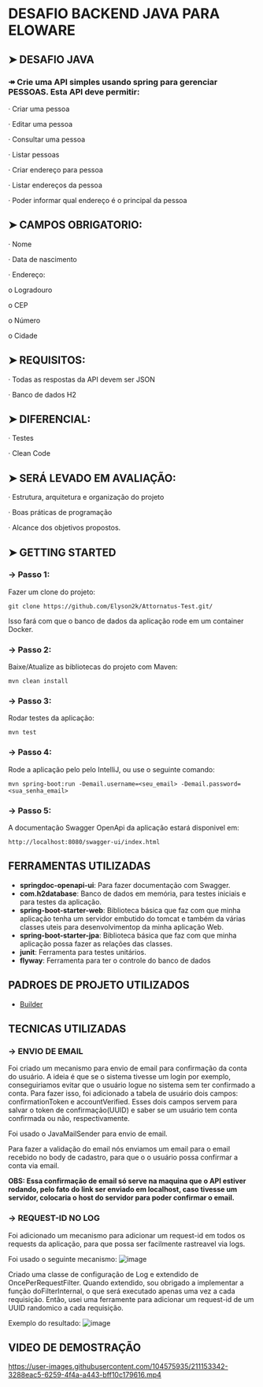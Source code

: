 # DESAFIO BACKEND JAVA PARA ELOWARE

## ➤ DESAFIO JAVA

### ↠ Crie uma API simples usando spring para gerenciar PESSOAS. Esta API deve permitir:

· Criar uma pessoa

· Editar uma pessoa

· Consultar uma pessoa

· Listar pessoas

· Criar endereço para pessoa

· Listar endereços da pessoa

· Poder informar qual endereço é o principal da pessoa

## ➤ CAMPOS OBRIGATORIO:

· Nome

· Data de nascimento

· Endereço:

o Logradouro

o CEP

o Número

o Cidade

## ➤ REQUISITOS:

· Todas as respostas da API devem ser JSON

· Banco de dados H2

## ➤ DIFERENCIAL:

· Testes

· Clean Code

## ➤ SERÁ LEVADO EM AVALIAÇÃO:

· Estrutura, arquitetura e organização do projeto

· Boas práticas de programação

· Alcance dos objetivos propostos.
 
## ➤ GETTING STARTED

### → Passo 1:

Fazer um clone do projeto:

```text
git clone https://github.com/Elyson2k/Attornatus-Test.git/
```

Isso fará com que o banco de dados da aplicação rode em um container Docker.

### → Passo 2: 
Baixe/Atualize as bibliotecas do projeto com Maven:

```text
mvn clean install
```

### → Passo 3: 
Rodar testes da aplicação:

```text
mvn test
```

### → Passo 4:
Rode a aplicação pelo pelo IntelliJ, ou use o seguinte comando:

```text
mvn spring-boot:run -Demail.username=<seu_email> -Demail.password=<sua_senha_email>
```

### → Passo 5:
A documentação Swagger OpenApi da aplicação estará disponivel em:
```text
http://localhost:8080/swagger-ui/index.html
```

## FERRAMENTAS UTILIZADAS
- **springdoc-openapi-ui**: Para fazer documentação com Swagger.
- **com.h2database**: Banco de dados em memória, para testes iniciais e para testes da aplicação.
- **spring-boot-starter-web**: Biblioteca básica que faz com que minha aplicação tenha um servidor embutido do tomcat e também da várias classes uteis para desenvolvimentop da minha aplicação Web.
- **spring-boot-starter-jpa**: Biblioteca básica que faz com que minha aplicação possa fazer as relações das classes.
- **junit**: Ferramenta para testes unitários.
- **flyway**: Ferramenta para ter o controle do banco de dados

## PADROES DE PROJETO UTILIZADOS
- [Builder](https://refactoring.guru/design-patterns/builder)

## TECNICAS UTILIZADAS
### → ENVIO DE EMAIL

Foi criado um mecanismo para envio de email para confirmação da conta do usuário. A ideia é que se o sistema tivesse um login por exemplo, conseguiriamos evitar que o usuário logue no sistema sem ter confirmado a conta. Para fazer isso, foi adicionado a tabela de usuário dois campos: confirmationToken e accountVerified. Esses dois campos servem para salvar o token de confirmação(UUID) e saber se um usuário tem conta confirmada ou não, respectivamente. 

Foi usado o JavaMailSender para envio de email.

Para fazer a validação do email nós enviamos um email para o email recebido no body de cadastro, para que o o usuário possa confirmar a conta via email. 

**OBS: Essa confirmação de email só serve na maquina que o API estiver rodando, pelo fato do link ser enviado em localhost, caso tivesse um servidor, colocaria o host do servidor para poder confirmar o email.**

### → REQUEST-ID NO LOG
Foi adicionado um mecanismo para adicionar um request-id em todos os requests da aplicação, para que possa ser facilmente rastreavel via logs.

Foi usado o seguinte mecanismo:
![image](https://user-images.githubusercontent.com/104575935/211159955-90d9c8cc-a5a7-4cb8-a1f0-4e3a4316732f.png)

Criado uma classe de configuração de Log e extendido de OncePerRequestFilter. Quando extendido, sou obrigado a implementar a função doFilterInternal, o que será executado apenas uma vez a cada requisição. Então, usei uma ferramente para adicionar um request-id de um UUID randomico a cada requisição.

Exemplo do resultado: 
![image](https://user-images.githubusercontent.com/104575935/211160372-a858a7cc-0fae-41fc-a42d-14c84df13d59.png)


## VIDEO DE DEMOSTRAÇÃO

https://user-images.githubusercontent.com/104575935/211153342-3288eac5-6259-4f4a-a443-bff10c179616.mp4


